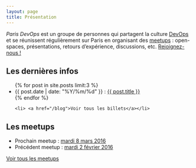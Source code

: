 ```yaml
---
layout: page
title: Présentation
---
```


*Paris DevOps* est un groupe de personnes qui partagent la culture [DevOps](http://devops.fr/) et se réunissent régulièrement sur Paris en organisant des [meetups](/meetups.html) : open-spaces, présentations, retours d’expérience, discussions, etc. [Rejoignez-nous !](/communaute.html)

Les dernières infos
-------------------

<ul class="toc">
    {% for post in site.posts limit:3 %}
        <li>
            {{ post.date | date: "%Y/%m/%d" }} : <a href="{{ post.url }}">{{ post.title }}</a>
        </li>
    {% endfor %}

    <li> <a href="/blog">Voir tous les billets</a></li>
</ul>

Les meetups
-----------

-   Prochain meetup : [mardi 8 mars 2016](/meetups.html#meetup-40)
-   Précédent meetup : [mardi 2 février 2016](/meetups.html#meetup-39)

[Voir tous les meetups](/meetups.html)

<script src="http://widgets.twimg.com/j/2/widget.js"></script>
<script>
    new TWTR.Widget({
        version: 2,
        type: ‘profile’,
        rpp: 3,
        interval: 6000,
        width: ‘auto’,
        height: 300,
        theme: {
        shell: {
        background: ‘\#ffffff’,
        color: ‘\#000000’
        },
        tweets: {
        background: ‘\#ffffff’,
        color: ‘\#000000’,
        links: ‘\#0045b3’
        }
        },
        features: {
        scrollbar: false,
        loop: false,
        live: false,
        hashtags: true,
        timestamp: true,
        avatars: false,
        behavior: ‘all’
        }
    }).render().setUser(‘parisdevops’).start();
</script>
